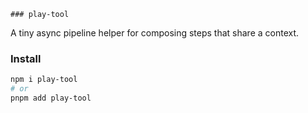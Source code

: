     ### play-tool

A tiny async pipeline helper for composing steps that share a context.

### Install

```bash
npm i play-tool
# or
pnpm add play-tool
```
